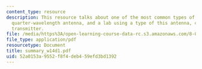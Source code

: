 ```yaml
---
content_type: resource
description: This resource talks about one of the most common types of antennae, the
  quarter-wavelength antenna, and a lab using a type of this antenna, called the spark-gap
  transmitter.
file: /media/https%3A/open-learning-course-data-rc.s3.amazonaws.com/8-02-physics-ii-electricity-and-magnetism-spring-2007/52a0153a9552f8f4deb459efd3bd1392_summary_w14d1.pdf
file_type: application/pdf
resourcetype: Document
title: summary_w14d1.pdf
uid: 52a0153a-9552-f8f4-deb4-59efd3bd1392
---
```

